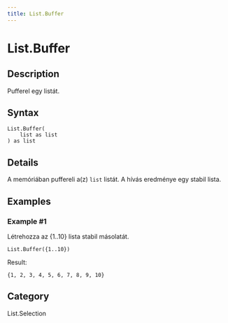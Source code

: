 ```yaml
---
title: List.Buffer
---
```


# List.Buffer


## Description

Pufferel egy listát.


## Syntax

```powerquery
List.Buffer(
    list as list
) as list
```


## Details

A memóriában puffereli a(z) <code>list</code> listát. A hívás eredménye egy stabil lista.


## Examples

### Example #1 
Létrehozza az \{1..10} lista stabil másolatát.
```powerquery
List.Buffer({1..10})
```

Result: 
```powerquery
{1, 2, 3, 4, 5, 6, 7, 8, 9, 10}
```




## Category
List.Selection
